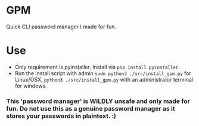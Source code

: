# GPM
Quick CLI password manager I made for fun.

# Use
- Only requirement is pyinstaller. Install via `pip install pyinstaller`.
- Run the install script with admin `sudo python3 ./src/install_gpm.py` for Linux/OSX, `python3 ./src/install_gpm.py` with an administrator terminal for windows.

<h3> This 'password manager' is WILDLY unsafe and only made for fun. Do not use this as a genuine password manager as it stores your passwords in plaintext. :) </h3>
